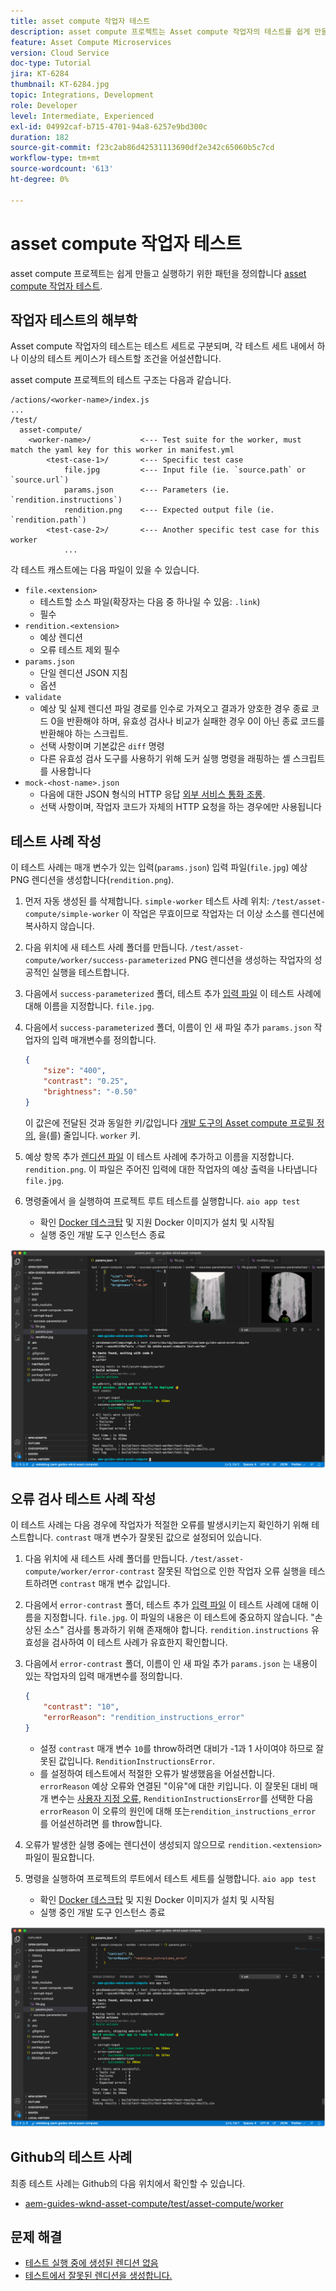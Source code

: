 ```yaml
---
title: asset compute 작업자 테스트
description: asset compute 프로젝트는 Asset compute 작업자의 테스트를 쉽게 만들고 실행하기 위한 패턴을 정의합니다.
feature: Asset Compute Microservices
version: Cloud Service
doc-type: Tutorial
jira: KT-6284
thumbnail: KT-6284.jpg
topic: Integrations, Development
role: Developer
level: Intermediate, Experienced
exl-id: 04992caf-b715-4701-94a8-6257e9bd300c
duration: 182
source-git-commit: f23c2ab86d42531113690df2e342c65060b5c7cd
workflow-type: tm+mt
source-wordcount: '613'
ht-degree: 0%

---
```


# asset compute 작업자 테스트

asset compute 프로젝트는 쉽게 만들고 실행하기 위한 패턴을 정의합니다 [asset compute 작업자 테스트](https://experienceleague.adobe.com/docs/asset-compute/using/extend/test-custom-application.html).

## 작업자 테스트의 해부학

Asset compute 작업자의 테스트는 테스트 세트로 구분되며, 각 테스트 세트 내에서 하나 이상의 테스트 케이스가 테스트할 조건을 어설션합니다.

asset compute 프로젝트의 테스트 구조는 다음과 같습니다.

```
/actions/<worker-name>/index.js
...
/test/
  asset-compute/
    <worker-name>/           <--- Test suite for the worker, must match the yaml key for this worker in manifest.yml
        <test-case-1>/       <--- Specific test case 
            file.jpg         <--- Input file (ie. `source.path` or `source.url`)
            params.json      <--- Parameters (ie. `rendition.instructions`)
            rendition.png    <--- Expected output file (ie. `rendition.path`)
        <test-case-2>/       <--- Another specific test case for this worker
            ...
```

각 테스트 캐스트에는 다음 파일이 있을 수 있습니다.

+ `file.<extension>`
   + 테스트할 소스 파일(확장자는 다음 중 하나일 수 있음: `.link`)
   + 필수
+ `rendition.<extension>`
   + 예상 렌디션
   + 오류 테스트 제외 필수
+ `params.json`
   + 단일 렌디션 JSON 지침
   + 옵션
+ `validate`
   + 예상 및 실제 렌디션 파일 경로를 인수로 가져오고 결과가 양호한 경우 종료 코드 0을 반환해야 하며, 유효성 검사나 비교가 실패한 경우 0이 아닌 종료 코드를 반환해야 하는 스크립트.
   + 선택 사항이며 기본값은 `diff` 명령
   + 다른 유효성 검사 도구를 사용하기 위해 도커 실행 명령을 래핑하는 셸 스크립트를 사용합니다
+ `mock-<host-name>.json`
   + 다음에 대한 JSON 형식의 HTTP 응답 [외부 서비스 통화 조롱](https://www.mock-server.com/mock_server/creating_expectations.html).
   + 선택 사항이며, 작업자 코드가 자체의 HTTP 요청을 하는 경우에만 사용됩니다

## 테스트 사례 작성

이 테스트 사례는 매개 변수가 있는 입력(`params.json`) 입력 파일(`file.jpg`) 예상 PNG 렌디션을 생성합니다(`rendition.png`).

1. 먼저 자동 생성된 를 삭제합니다. `simple-worker` 테스트 사례 위치: `/test/asset-compute/simple-worker` 이 작업은 무효이므로 작업자는 더 이상 소스를 렌디션에 복사하지 않습니다.
1. 다음 위치에 새 테스트 사례 폴더를 만듭니다. `/test/asset-compute/worker/success-parameterized` PNG 렌디션을 생성하는 작업자의 성공적인 실행을 테스트합니다.
1. 다음에서 `success-parameterized` 폴더, 테스트 추가 [입력 파일](./assets/test/success-parameterized/file.jpg) 이 테스트 사례에 대해 이름을 지정합니다. `file.jpg`.
1. 다음에서 `success-parameterized` 폴더, 이름이 인 새 파일 추가 `params.json` 작업자의 입력 매개변수를 정의합니다.

   ```json
   { 
       "size": "400",
       "contrast": "0.25",
       "brightness": "-0.50"
   }
   ```

   이 값은에 전달된 것과 동일한 키/값입니다 [개발 도구의 Asset compute 프로필 정의](../develop/development-tool.md), 을(를) 줄입니다. `worker` 키.

1. 예상 항목 추가 [렌디션 파일](./assets/test/success-parameterized/rendition.png) 이 테스트 사례에 추가하고 이름을 지정합니다. `rendition.png`. 이 파일은 주어진 입력에 대한 작업자의 예상 출력을 나타냅니다 `file.jpg`.
1. 명령줄에서 을 실행하여 프로젝트 루트 테스트를 실행합니다. `aio app test`
   + 확인 [Docker 데스크탑](../set-up/development-environment.md#docker) 및 지원 Docker 이미지가 설치 및 시작됨
   + 실행 중인 개발 도구 인스턴스 종료

![테스트 - 성공 ](./assets/test/success-parameterized/result.png)

## 오류 검사 테스트 사례 작성

이 테스트 사례는 다음 경우에 작업자가 적절한 오류를 발생시키는지 확인하기 위해 테스트합니다. `contrast` 매개 변수가 잘못된 값으로 설정되어 있습니다.

1. 다음 위치에 새 테스트 사례 폴더를 만듭니다. `/test/asset-compute/worker/error-contrast` 잘못된 작업으로 인한 작업자 오류 실행을 테스트하려면 `contrast` 매개 변수 값입니다.
1. 다음에서 `error-contrast` 폴더, 테스트 추가 [입력 파일](./assets/test/error-contrast/file.jpg) 이 테스트 사례에 대해 이름을 지정합니다. `file.jpg`. 이 파일의 내용은 이 테스트에 중요하지 않습니다. &quot;손상된 소스&quot; 검사를 통과하기 위해 존재해야 합니다. `rendition.instructions` 유효성을 검사하여 이 테스트 사례가 유효한지 확인합니다.
1. 다음에서 `error-contrast` 폴더, 이름이 인 새 파일 추가 `params.json` 는 내용이 있는 작업자의 입력 매개변수를 정의합니다.

   ```json
   {
       "contrast": "10",
       "errorReason": "rendition_instructions_error"
   }
   ```

   + 설정 `contrast` 매개 변수 `10`를 throw하려면 대비가 -1과 1 사이여야 하므로 잘못된 값입니다. `RenditionInstructionsError`.
   + 를 설정하여 테스트에서 적절한 오류가 발생했음을 어설션합니다. `errorReason` 예상 오류와 연결된 &quot;이유&quot;에 대한 키입니다. 이 잘못된 대비 매개 변수는 [사용자 지정 오류](../develop/worker.md#errors), `RenditionInstructionsError`를 선택한 다음 `errorReason` 이 오류의 원인에 대해 또는`rendition_instructions_error` 를 어설션하려면 를 throw합니다.

1. 오류가 발생한 실행 중에는 렌디션이 생성되지 않으므로 `rendition.<extension>` 파일이 필요합니다.
1. 명령을 실행하여 프로젝트의 루트에서 테스트 세트를 실행합니다. `aio app test`
   + 확인 [Docker 데스크탑](../set-up/development-environment.md#docker) 및 지원 Docker 이미지가 설치 및 시작됨
   + 실행 중인 개발 도구 인스턴스 종료

![테스트 - 오류 대비](./assets/test/error-contrast/result.png)

## Github의 테스트 사례

최종 테스트 사례는 Github의 다음 위치에서 확인할 수 있습니다.

+ [aem-guides-wknd-asset-compute/test/asset-compute/worker](https://github.com/adobe/aem-guides-wknd-asset-compute/tree/master/test/asset-compute/worker)

## 문제 해결

+ [테스트 실행 중에 생성된 렌디션 없음](../troubleshooting.md#test-no-rendition-generated)
+ [테스트에서 잘못된 렌디션을 생성합니다.](../troubleshooting.md#tests-generates-incorrect-rendition)
